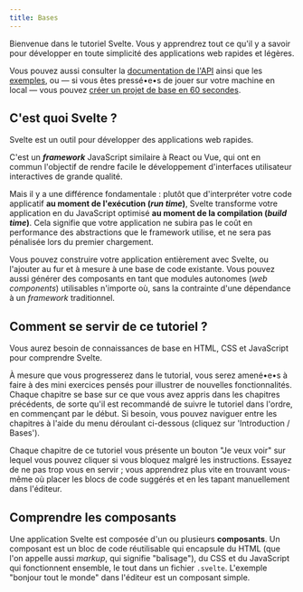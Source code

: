 ```yaml
---
title: Bases
---
```


Bienvenue dans le tutoriel Svelte. Vous y apprendrez tout ce qu'il y a savoir pour développer en toute simplicité des applications web rapides et légères.

Vous pouvez aussi consulter la [documentation de l'API](/docs) ainsi que les [exemples](/examples), ou — si vous êtes pressé•e•s de jouer sur votre machine en local — vous pouvez [créer un projet de base en 60 secondes](/docs#getting-started).

## C'est quoi Svelte ?

Svelte est un outil pour développer des applications web rapides.

C'est un **<span class='vo'>_framework_</span>** JavaScript similaire à React ou Vue, qui ont en commun l'objectif de rendre facile le développement d'interfaces utilisateur interactives de grande qualité.

Mais il y a une différence fondamentale : plutôt que d'interpréter votre code applicatif **au moment de l'exécution (<span class='vo'>_run time_</span>)**, Svelte transforme votre application en du JavaScript optimisé **au moment de la compilation (<span class='vo'>_build time_</span>)**. Cela signifie que votre application ne subira pas le coût en performance des abstractions que le framework utilise, et ne sera pas pénalisée lors du premier chargement.

Vous pouvez construire votre application entièrement avec Svelte, ou l'ajouter au fur et à mesure à une base de code existante. Vous pouvez aussi générer des composants en tant que modules autonomes (<span class='vo'>_web components_</span>) utilisables n'importe où, sans la contrainte d'une dépendance à un <span class='vo'>_framework_</span> traditionnel.

## Comment se servir de ce tutoriel ?

Vous aurez besoin de connaissances de base en HTML, CSS et JavaScript pour comprendre Svelte.

À mesure que vous progresserez dans le tutorial, vous serez amené•e•s à faire à des mini exercices pensés pour illustrer de nouvelles fonctionnalités. Chaque chapitre se base sur ce que vous avez appris dans les chapitres précédents, de sorte qu'il est recommandé de suivre le tutoriel dans l'ordre, en commençant par le début. Si besoin, vous pouvez naviguer entre les chapitres à l'aide du menu déroulant ci-dessous (cliquez sur 'Introduction / Bases').

Chaque chapitre de ce tutoriel vous présente un bouton "Je veux voir" sur lequel vous pouvez cliquer si vous bloquez malgré les instructions. Essayez de ne pas trop vous en servir ; vous apprendrez plus vite en trouvant vous-même où placer les blocs de code suggérés et en les tapant manuellement dans l'éditeur.

## Comprendre les composants

Une application Svelte est composée d'un ou plusieurs **composants**. Un composant est un bloc de code réutilisable qui encapsule du HTML (que l'on appelle aussi <span class='vo'>_markup_</span>, qui signifie "balisage"), du CSS et du JavaScript qui fonctionnent ensemble, le tout dans un fichier `.svelte`. L'exemple "bonjour tout le monde" dans l'éditeur est un composant simple.
